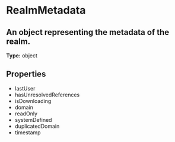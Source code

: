 # RealmMetadata

## An object representing the metadata of the realm.

**Type:** object

## Properties
* lastUser
* hasUnresolvedReferences
* isDownloading
* domain
* readOnly
* systemDefined
* duplicatedDomain
* timestamp
